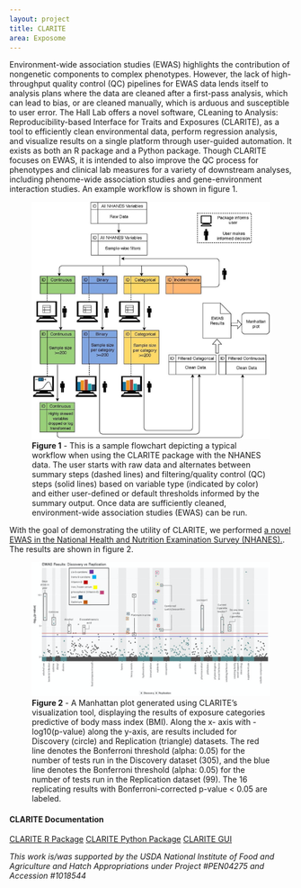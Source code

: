 ```yaml
---
layout: project
title: CLARITE
area: Exposome
---
```


Environment-wide association studies (EWAS) highlights the contribution of nongenetic components to complex phenotypes. However, the lack of high-throughput quality control (QC) pipelines for EWAS data lends itself to analysis plans where the data are cleaned after a first-pass analysis, which can lead to bias, or are cleaned manually, which is arduous and susceptible to user error. The Hall Lab offers a novel software, CLeaning to Analysis: Reproducibility-based Interface for Traits and Exposures (CLARITE), as a tool to efficiently clean environmental data, perform regression analysis, and visualize results on a single platform through user-guided automation. It exists as both an R package and a Python package. Though CLARITE focuses on EWAS, it is intended to also improve the QC process for phenotypes and clinical lab measures for a variety of downstream analyses, including phenome-wide association studies and gene-environment interaction studies.  An example workflow is shown in figure 1.

<figure class="figure w-75 mx-auto d-block">
  <img src="/assets/img/projects/CLARITE/Flowchart.png" class="figure-img img-fluid rounded mx-auto d-block" alt="Figure 1: CLARITE Flowchart">
  <figcaption class="figure-caption text-center">
    <b>Figure 1</b> - This is a sample flowchart depicting a typical workflow when using the CLARITE package with the NHANES data. The user starts with raw data and alternates between summary steps (dashed lines) and filtering/quality control (QC) steps (solid lines) based on variable type (indicated by color) and either user-defined or default thresholds informed by the summary output. Once data are sufficiently cleaned, environment-wide association studies (EWAS) can be run.
  </figcaption>
</figure>

With the goal of demonstrating the utility of CLARITE, we performed [a novel EWAS in the National Health and Nutrition Examination Survey (NHANES).](https://www.frontiersin.org/articles/10.3389/fgene.2019.01240/full).  The results are shown in figure 2.

<figure class="figure w-75 mx-auto d-block">
  <img src="/assets/img/projects/CLARITE/manhattan.png" class="figure-img img-fluid rounded mx-auto d-block" alt="Figure 2: Manhattan plot generated by CLARITE">
  <figcaption class="figure-caption">
    <b>Figure 2</b> - A Manhattan plot generated using CLARITE’s visualization tool, displaying the results of exposure categories predictive of body mass index (BMI). Along the x- axis with -log10(p-value) along the y-axis, are results included for Discovery (circle) and Replication (triangle) datasets. The red line denotes the Bonferroni threshold (alpha: 0.05) for the number of tests run in the Discovery dataset (305), and the blue line denotes the Bonferroni threshold (alpha: 0.05) for the number of tests run in the Replication dataset (99). The 16 replicating results with Bonferroni-corrected p-value < 0.05 are labeled.
  </figcaption>
</figure>

<div class="text-center">
    <h4>CLARITE Documentation</h4>
    <a href="https://github.com/HallLab/clarite" class="btn btn-secondary">CLARITE R Package</a>
    <a href="https://clarite-python.readthedocs.io/en/stable/" class="btn btn-secondary">CLARITE Python Package</a>
    <a href="https://clarite-gui.readthedocs.io/en/stable/" class="btn btn-secondary">CLARITE GUI</a>
</div>


*This work is/was supported by the USDA National Institute of Food and Agriculture and Hatch Appropriations under Project #PEN04275 and Accession #1018544*
